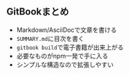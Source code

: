 ## GitBookまとめ

-   Markdown/AsciiDocで文章を書ける
-   `SUMMARY.md`に目次を書く
-   `gitbook build`で電子書籍が出来上がる
-   必要なものがnpm一発で手に入る
-   シンプルな構造なので拡張しやすい
